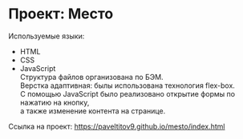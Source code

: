 # Проект: Место

Используемые языки:  
* HTML  
* CSS  
* JavaScript  
Структура файлов организована по БЭМ.    
Верстка адаптивная: былы использована технология flex-box.  
С помощью JavaScript было реализовано открытие формы по нажатию на кнопку,  
a также изменение контента на странице.

Ссылка на проект:
https://paveltitov9.github.io/mesto/index.html

